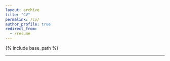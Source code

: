 ```yaml
---
layout: archive
title: "CV"
permalink: /cv/
author_profile: true
redirect_from:
  - /resume
---
```


{% include base_path %}

---

